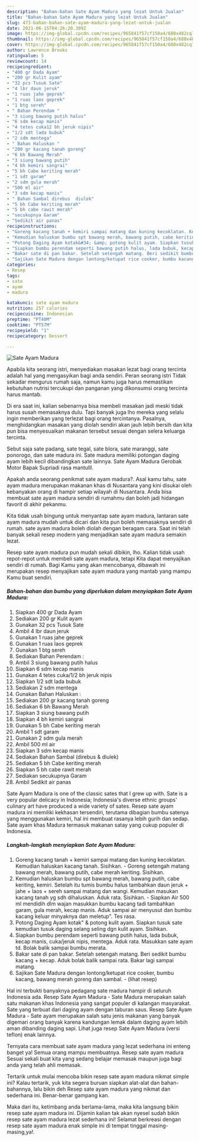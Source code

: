 ```yaml
---
description: "Bahan-bahan Sate Ayam Madura yang lezat Untuk Jualan"
title: "Bahan-bahan Sate Ayam Madura yang lezat Untuk Jualan"
slug: 473-bahan-bahan-sate-ayam-madura-yang-lezat-untuk-jualan
date: 2021-06-15T04:26:20.309Z
image: https://img-global.cpcdn.com/recipes/965841f57cf150a4/680x482cq70/sate-ayam-madura-foto-resep-utama.jpg
thumbnail: https://img-global.cpcdn.com/recipes/965841f57cf150a4/680x482cq70/sate-ayam-madura-foto-resep-utama.jpg
cover: https://img-global.cpcdn.com/recipes/965841f57cf150a4/680x482cq70/sate-ayam-madura-foto-resep-utama.jpg
author: Lawrence Brooks
ratingvalue: 5
reviewcount: 14
recipeingredient:
- "400 gr Dada Ayam"
- "200 gr Kulit ayam"
- "32 pcs Tusuk Sate"
- "4 lbr daun jeruk"
- "1 ruas jahe geprek"
- "1 ruas laos geprek"
- "1 btg sereh"
- " Bahan Perendam "
- "3 siung bawang putih halus"
- "6 sdm kecap manis"
- "4 tetes cuka12 bh jeruk nipis"
- "1/2 sdt lada bubuk"
- "2 sdm mentega"
- " Bahan Haluskan "
- "200 gr kacang tanah goreng"
- "6 bh Bawang Merah"
- "3 siung bawang putih"
- "4 bh kemiri sangrai"
- "5 bh Cabe keriting merah"
- "1 sdt garam"
- "2 sdm gula merah"
- "500 ml air"
- "3 sdm kecap manis"
- " Bahan Sambal direbus  diulek"
- "5 bh Cabe keriting merah"
- "5 bh cabe rawit merah"
- "secukupnya Garam"
- "Sedikit air panas"
recipeinstructions:
- "Goreng kacang tanah + kemiri sampai matang dan kuning kecoklatan. Kemudian haluskan kacang tanah. Sisihkan.  Goreng setengah matang bawang merah, bawang putih, cabe merah keriting. Sisihkan."
- "Kemudian haluskan bumbu spt bawang merah, bawang putih, cabe keriting, kemiri. Setelah itu tumis bumbu halus tambahkan daun jeruk + jahe + laos + sereh sampai matang dan wangi. Kemudian masukan kacang tanah yg sdh dihaluskan. Aduk rata. Sisihkan.  Siapkan Air 500 ml mendidih dlm wajan masukkan bumbu kacang tadi tambahkan garam, gula merah, kecap manis. Aduk sampai air menyusut dan bumbu kacang keluar minyaknya dan meletup&#34;. Tes rasa."
- "Potong Daging Ayam kotak&#34; &amp; potong kulit ayam. Siapkan tusuk sate kemudian tusuk daging selang seling dgn kulit ayam. Sisihkan."
- "Siapkan bumbu perendam seperti bawang putih halus, lada bubuk, kecap manis, cuka/jeruk nipis, mentega. Aduk rata. Masukkan sate ayam td. Bolak balik sampai bumbu merata."
- "Bakar sate di pan bakar. Setelah setengah matang. Beri sedikit bumbu kacang + kecap. Aduk bolak balik sampai rata. Bakar lagi sampai matang."
- "Sajikan Sate Madura dengan lontong/ketupat rice cooker, bumbu kacang, bawang merah goreng dan sambal.           (lihat resep)"
categories:
- Resep
tags:
- sate
- ayam
- madura

katakunci: sate ayam madura 
nutrition: 257 calories
recipecuisine: Indonesian
preptime: "PT40M"
cooktime: "PT57M"
recipeyield: "1"
recipecategory: Dessert

---
```



![Sate Ayam Madura](https://img-global.cpcdn.com/recipes/965841f57cf150a4/680x482cq70/sate-ayam-madura-foto-resep-utama.jpg)

Apabila kita seorang istri, menyediakan masakan lezat bagi orang tercinta adalah hal yang mengasyikan bagi anda sendiri. Peran seorang istri Tidak sekadar mengurus rumah saja, namun kamu juga harus memastikan kebutuhan nutrisi tercukupi dan panganan yang dikonsumsi orang tercinta harus mantab.

Di era  saat ini, kalian sebenarnya bisa membeli masakan jadi meski tidak harus susah memasaknya dulu. Tapi banyak juga lho mereka yang selalu ingin memberikan yang terlezat bagi orang tercintanya. Pasalnya, menghidangkan masakan yang diolah sendiri akan jauh lebih bersih dan kita pun bisa menyesuaikan makanan tersebut sesuai dengan selera keluarga tercinta. 

Sebut saja sate padang, sate tegal, sate blora, sate maranggi, sate ponorogo, dan sate madura ini. Sate madura memiliki potongan daging ayam lebih kecil dibandingkan sate lainnya. Sate Ayam Madura Gerobak Motor Bapak Supriadi rasa mantulll.

Apakah anda seorang penikmat sate ayam madura?. Asal kamu tahu, sate ayam madura merupakan makanan khas di Nusantara yang kini disukai oleh kebanyakan orang di hampir setiap wilayah di Nusantara. Anda bisa membuat sate ayam madura sendiri di rumahmu dan boleh jadi hidangan favorit di akhir pekanmu.

Kita tidak usah bingung untuk menyantap sate ayam madura, lantaran sate ayam madura mudah untuk dicari dan kita pun boleh memasaknya sendiri di rumah. sate ayam madura boleh diolah dengan beragam cara. Saat ini telah banyak sekali resep modern yang menjadikan sate ayam madura semakin lezat.

Resep sate ayam madura pun mudah sekali dibikin, lho. Kalian tidak usah repot-repot untuk membeli sate ayam madura, tetapi Kita dapat menyajikan sendiri di rumah. Bagi Kamu yang akan mencobanya, dibawah ini merupakan resep menyajikan sate ayam madura yang mantab yang mampu Kamu buat sendiri.

<!--inarticleads1-->

##### Bahan-bahan dan bumbu yang diperlukan dalam menyiapkan Sate Ayam Madura:

1. Siapkan 400 gr Dada Ayam
1. Sediakan 200 gr Kulit ayam
1. Gunakan 32 pcs Tusuk Sate
1. Ambil 4 lbr daun jeruk
1. Gunakan 1 ruas jahe geprek
1. Gunakan 1 ruas laos geprek
1. Gunakan 1 btg sereh
1. Sediakan  Bahan Perendam :
1. Ambil 3 siung bawang putih halus
1. Siapkan 6 sdm kecap manis
1. Gunakan 4 tetes cuka/1/2 bh jeruk nipis
1. Siapkan 1/2 sdt lada bubuk
1. Sediakan 2 sdm mentega
1. Gunakan  Bahan Haluskan :
1. Sediakan 200 gr kacang tanah goreng
1. Sediakan 6 bh Bawang Merah
1. Siapkan 3 siung bawang putih
1. Siapkan 4 bh kemiri sangrai
1. Gunakan 5 bh Cabe keriting merah
1. Ambil 1 sdt garam
1. Gunakan 2 sdm gula merah
1. Ambil 500 ml air
1. Siapkan 3 sdm kecap manis
1. Sediakan  Bahan Sambal (direbus &amp; diulek)
1. Sediakan 5 bh Cabe keriting merah
1. Siapkan 5 bh cabe rawit merah
1. Sediakan secukupnya Garam
1. Ambil Sedikit air panas


Sate Ayam Madura is one of the classic sates that I grew up with. Sate is a very popular delicacy in Indonesia; Indonesia&#39;s diverse ethnic groups&#39; culinary art have produced a wide variety of sates. Resep sate ayam madura ini memiliki kekhasan tersendiri, terutama dibagian bumbu satenya yang menggunakan kemiri, hal ini membuat rasanya lebih gurih dan sedap. Sate ayam khas Madura termasuk makanan satay yang cukup populer di Indonesia. 

<!--inarticleads2-->

##### Langkah-langkah menyiapkan Sate Ayam Madura:

1. Goreng kacang tanah + kemiri sampai matang dan kuning kecoklatan. Kemudian haluskan kacang tanah. Sisihkan.  - Goreng setengah matang bawang merah, bawang putih, cabe merah keriting. Sisihkan.
1. Kemudian haluskan bumbu spt bawang merah, bawang putih, cabe keriting, kemiri. Setelah itu tumis bumbu halus tambahkan daun jeruk + jahe + laos + sereh sampai matang dan wangi. Kemudian masukan kacang tanah yg sdh dihaluskan. Aduk rata. Sisihkan.  - Siapkan Air 500 ml mendidih dlm wajan masukkan bumbu kacang tadi tambahkan garam, gula merah, kecap manis. Aduk sampai air menyusut dan bumbu kacang keluar minyaknya dan meletup&#34;. Tes rasa.
1. Potong Daging Ayam kotak&#34; &amp; potong kulit ayam. Siapkan tusuk sate kemudian tusuk daging selang seling dgn kulit ayam. Sisihkan.
1. Siapkan bumbu perendam seperti bawang putih halus, lada bubuk, kecap manis, cuka/jeruk nipis, mentega. Aduk rata. Masukkan sate ayam td. Bolak balik sampai bumbu merata.
1. Bakar sate di pan bakar. Setelah setengah matang. Beri sedikit bumbu kacang + kecap. Aduk bolak balik sampai rata. Bakar lagi sampai matang.
1. Sajikan Sate Madura dengan lontong/ketupat rice cooker, bumbu kacang, bawang merah goreng dan sambal. -           (lihat resep)


Hal ini terbukti banyaknya pedagang sate madura hampir di seluruh Indonesia ada. Resep Sate Ayam Madura - Sate Madura merupakan salah satu makanan khas Indonesia yang sangat populer di kalangan masyarakat. Sate yang terbuat dari daging ayam dengan taburan saus. Resep Sate Ayam Madura - Sate ayam merupakan salah satu jenis makanan yang banyak digemari orang banyak karena kandungan lemak dalam daging ayam lebih aman dibanding daging sapi. Lihat juga resep Sate Ayam Madura (versi teflon) enak lainnya. 

Ternyata cara membuat sate ayam madura yang lezat sederhana ini enteng banget ya! Semua orang mampu membuatnya. Resep sate ayam madura Sesuai sekali buat kita yang sedang belajar memasak maupun juga bagi anda yang telah ahli memasak.

Tertarik untuk mulai mencoba bikin resep sate ayam madura nikmat simple ini? Kalau tertarik, yuk kita segera buruan siapkan alat-alat dan bahan-bahannya, lalu bikin deh Resep sate ayam madura yang nikmat dan sederhana ini. Benar-benar gampang kan. 

Maka dari itu, ketimbang anda berlama-lama, maka kita langsung bikin resep sate ayam madura ini. Dijamin kalian tak akan nyesel sudah bikin resep sate ayam madura lezat sederhana ini! Selamat berkreasi dengan resep sate ayam madura enak simple ini di tempat tinggal masing-masing,ya!.

